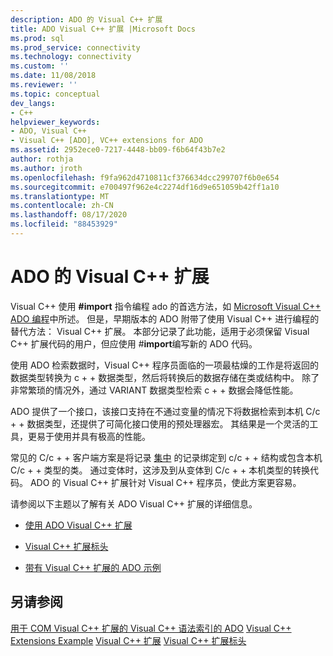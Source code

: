 ```yaml
---
description: ADO 的 Visual C++ 扩展
title: ADO Visual C++ 扩展 |Microsoft Docs
ms.prod: sql
ms.prod_service: connectivity
ms.technology: connectivity
ms.custom: ''
ms.date: 11/08/2018
ms.reviewer: ''
ms.topic: conceptual
dev_langs:
- C++
helpviewer_keywords:
- ADO, Visual C++
- Visual C++ [ADO], VC++ extensions for ADO
ms.assetid: 2952ece0-7217-4448-bb09-f6b64f43b7e2
author: rothja
ms.author: jroth
ms.openlocfilehash: f9fa962d4710811cf376634dcc299707f6b0e654
ms.sourcegitcommit: e700497f962e4c2274df16d9e651059b42ff1a10
ms.translationtype: MT
ms.contentlocale: zh-CN
ms.lasthandoff: 08/17/2020
ms.locfileid: "88453929"
---
```

# <a name="visual-c-extensions-for-ado"></a>ADO 的 Visual C++ 扩展
Visual C++ 使用 **#import** 指令编程 ado 的首选方法，如 [Microsoft Visual C++ ADO 编程](../../../ado/guide/appendixes/visual-c-ado-programming.md)中所述。 但是，早期版本的 ADO 附带了使用 Visual C++ 进行编程的替代方法： Visual C++ 扩展。 本部分记录了此功能，适用于必须保留 Visual C++ 扩展代码的用户，但应使用 #**import**编写新的 ADO 代码。

 使用 ADO 检索数据时，Visual C++ 程序员面临的一项最枯燥的工作是将返回的数据类型转换为 c + + 数据类型，然后将转换后的数据存储在类或结构中。 除了非常繁琐的情况外，通过 VARIANT 数据类型检索 c + + 数据会降低性能。

 ADO 提供了一个接口，该接口支持在不通过变量的情况下将数据检索到本机 C/c + + 数据类型，还提供了可简化接口使用的预处理器宏。 其结果是一个灵活的工具，更易于使用并具有极高的性能。

 常见的 C/c + + 客户端方案是将记录 [集中](../../../ado/reference/ado-api/recordset-object-ado.md) 的记录绑定到 c/c + + 结构或包含本机 C/c + + 类型的类。 通过变体时，这涉及到从变体到 C/c + + 本机类型的转换代码。 ADO 的 Visual C++ 扩展针对 Visual C++ 程序员，使此方案更容易。

 请参阅以下主题以了解有关 ADO Visual C++ 扩展的详细信息。

-   [使用 ADO Visual C++ 扩展](../../../ado/guide/appendixes/using-visual-c-extensions.md)

-   [Visual C++ 扩展标头](../../../ado/guide/appendixes/visual-c-extensions-header.md)

-   [带有 Visual C++ 扩展的 ADO 示例](../../../ado/guide/appendixes/visual-c-extensions-example.md)

## <a name="see-also"></a>另请参阅
 [用于 COM Visual C++ 扩展的 Visual C++ 语法索引的 ADO](../../../ado/reference/ado-api/ado-for-visual-c-syntax-index-for-com.md) [Visual C++ Extensions Example](../../../ado/guide/appendixes/visual-c-extensions-example.md) [Visual C++ 扩展](../../../ado/guide/appendixes/using-visual-c-extensions.md) [Visual C++ 扩展标头](../../../ado/guide/appendixes/visual-c-extensions-header.md)
